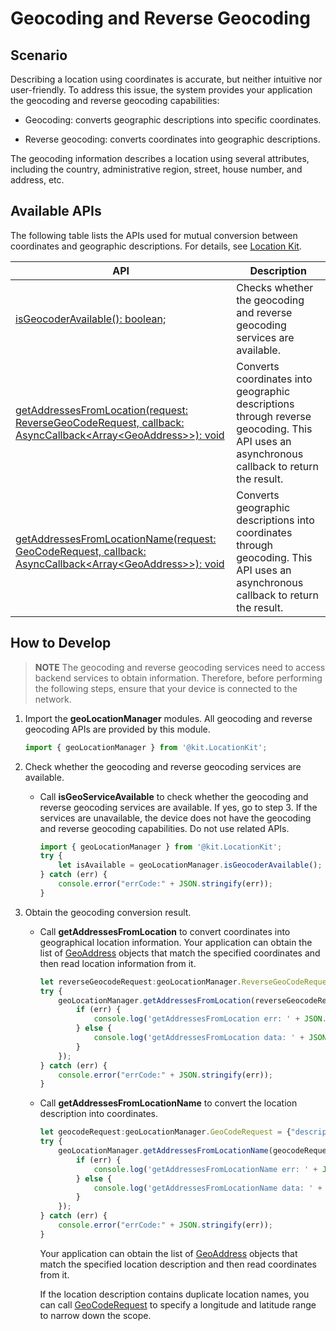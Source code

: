 # Geocoding and Reverse Geocoding

## Scenario

Describing a location using coordinates is accurate, but neither intuitive nor user-friendly. To address this issue, the system provides your application the geocoding and reverse geocoding capabilities:

- Geocoding: converts geographic descriptions into specific coordinates.

- Reverse geocoding: converts coordinates into geographic descriptions.

The geocoding information describes a location using several attributes, including the country, administrative region, street, house number, and address, etc.

## Available APIs

The following table lists the APIs used for mutual conversion between coordinates and geographic descriptions. For details, see [Location Kit](../../reference/apis-location-kit/js-apis-geoLocationManager.md).

| API| Description| 
| -------- | -------- |
| [isGeocoderAvailable(): boolean;](../../reference/apis-location-kit/js-apis-geoLocationManager.md#geolocationmanagerisgeocoderavailable) | Checks whether the geocoding and reverse geocoding services are available.| 
| [getAddressesFromLocation(request: ReverseGeoCodeRequest, callback: AsyncCallback&lt;Array&lt;GeoAddress&gt;&gt;): void](../../reference/apis-location-kit/js-apis-geoLocationManager.md#geolocationmanagergetaddressesfromlocation) | Converts coordinates into geographic descriptions through reverse geocoding. This API uses an asynchronous callback to return the result. | 
| [getAddressesFromLocationName(request: GeoCodeRequest, callback: AsyncCallback&lt;Array&lt;GeoAddress&gt;&gt;): void](../../reference/apis-location-kit/js-apis-geoLocationManager.md#geolocationmanagergetaddressesfromlocationname) | Converts geographic descriptions into coordinates through geocoding. This API uses an asynchronous callback to return the result. | 

## How to Develop

> **NOTE**
> The geocoding and reverse geocoding services need to access backend services to obtain information. Therefore, before performing the following steps, ensure that your device is connected to the network.

1. Import the **geoLocationManager** modules. All geocoding and reverse geocoding APIs are provided by this module.
   
   ```ts
   import { geoLocationManager } from '@kit.LocationKit';
   ```

2. Check whether the geocoding and reverse geocoding services are available.
   - Call **isGeoServiceAvailable** to check whether the geocoding and reverse geocoding services are available. If yes, go to step 3. If the services are unavailable, the device does not have the geocoding and reverse geocoding capabilities. Do not use related APIs.
     
      ```ts
      import { geoLocationManager } from '@kit.LocationKit';
      try {
          let isAvailable = geoLocationManager.isGeocoderAvailable();
      } catch (err) {
          console.error("errCode:" + JSON.stringify(err));
      }
      ```

3. Obtain the geocoding conversion result.
   - Call **getAddressesFromLocation** to convert coordinates into geographical location information. Your application can obtain the list of [GeoAddress](../../reference/apis-location-kit/js-apis-geoLocationManager.md#geoaddress) objects that match the specified coordinates and then read location information from it.
     
      ```ts
      let reverseGeocodeRequest:geoLocationManager.ReverseGeoCodeRequest = {"latitude": 31.12, "longitude": 121.11, "maxItems": 1};
      try {
          geoLocationManager.getAddressesFromLocation(reverseGeocodeRequest, (err, data) => {
              if (err) {
                  console.log('getAddressesFromLocation err: ' + JSON.stringify(err));
              } else {
                  console.log('getAddressesFromLocation data: ' + JSON.stringify(data));
              }
          });
      } catch (err) {
          console.error("errCode:" + JSON.stringify(err));
      }
      ```

   - Call **getAddressesFromLocationName** to convert the location description into coordinates.
     
      ```ts
      let geocodeRequest:geoLocationManager.GeoCodeRequest = {"description": "No. xx, xx Road, Pudong District, Shanghai", "maxItems": 1};
      try {
          geoLocationManager.getAddressesFromLocationName(geocodeRequest, (err, data) => {
              if (err) {
                  console.log('getAddressesFromLocationName err: ' + JSON.stringify(err));
              } else {
                  console.log('getAddressesFromLocationName data: ' + JSON.stringify(data));
              }
          });
      } catch (err) {
          console.error("errCode:" + JSON.stringify(err));
      }
      ```

      Your application can obtain the list of [GeoAddress](../../reference/apis-location-kit/js-apis-geoLocationManager.md#geoaddress) objects that match the specified location description and then read coordinates from it.

      If the location description contains duplicate location names, you can call [GeoCodeRequest](../../reference/apis-location-kit/js-apis-geoLocationManager.md#geocoderequest) to specify a longitude and latitude range to narrow down the scope.

